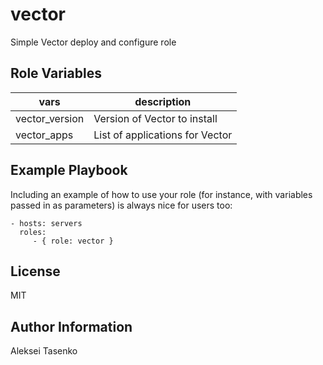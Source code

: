 vector
=========

Simple Vector deploy and configure role

Role Variables
--------------

| vars           | description                     |
|----------------|---------------------------------|
| vector_version | Version of Vector to install    |
| vector_apps    | List of applications for Vector |

Example Playbook
----------------

Including an example of how to use your role (for instance, with variables passed in as parameters) is always nice for users too:

    - hosts: servers
      roles:
         - { role: vector }

License
-------

MIT

Author Information
------------------

Aleksei Tasenko